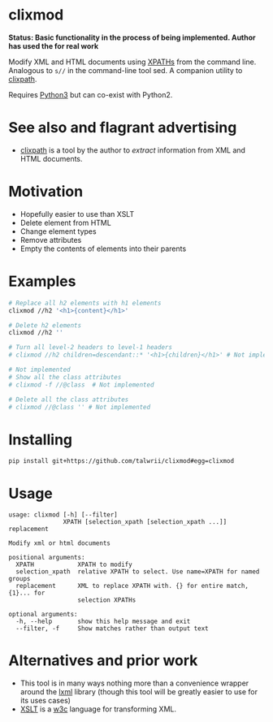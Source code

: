 <!-- This is generated by make-readme.py do not edit -->
# clixmod

**Status: Basic functionality in the process of being implemented. Author has used the for real work**

Modify XML and HTML documents using [XPATHs](https://www.w3.org/TR/1999/REC-xpath-19991116/) from the command line.
Analogous to `s//` in the command-line tool sed.
A companion utility to [clixpath](https://github.com/talwrii/clixpath).

Requires [Python3](https://www.python.org/download/releases/3.0/) but can co-exist with Python2.

# See also and flagrant advertising

* [clixpath](https://github.com/talwrii/clixpath) is a tool by the author to *extract* information from XML and HTML documents.

# Motivation

* Hopefully easier to use than XSLT
* Delete element from HTML
* Change element types
* Remove attributes
* Empty the contents of elements into their parents

# Examples

```sh
# Replace all h2 elements with h1 elements
clixmod //h2 '<h1>{content}</h1>'

# Delete h2 elements
clixmod //h2 ''

# Turn all level-2 headers to level-1 headers
# clixmod //h2 children=descendant::* '<h1>{children}</h1>' # Not implemented

# Not implemented
# Show all the class attributes
# clixmod -f //@class  # Not implemented

# Delete all the class attributes
# clixmod //@class '' # Not implemented
```

# Installing

```
pip install git+https://github.com/talwrii/clixmod#egg=clixmod
```


# Usage

```
usage: clixmod [-h] [--filter]
               XPATH [selection_xpath [selection_xpath ...]] replacement

Modify xml or html documents

positional arguments:
  XPATH            XPATH to modify
  selection_xpath  relative XPATH to select. Use name=XPATH for named groups
  replacement      XML to replace XPATH with. {} for entire match, {1}... for
                   selection XPATHs

optional arguments:
  -h, --help       show this help message and exit
  --filter, -f     Show matches rather than output text

```

# Alternatives and prior work

* This tool is in many ways nothing more than a convenience wrapper around the [lxml](http://lxml.de/) library (though this tool will be greatly easier to use for its uses cases)
* [XSLT](https://www.w3.org/TR/xslt/) is a [w3c](https://www.w3.org/) language for transforming XML.

